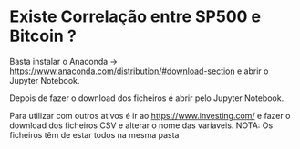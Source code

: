 # Existe Correlação entre SP500 e Bitcoin ?


Basta instalar o Anaconda -> https://www.anaconda.com/distribution/#download-section e abrir o Jupyter Notebook.

Depois de fazer o download dos ficheiros é abrir pelo Jupyter Notebook. 

Para utilizar com outros ativos é ir ao https://www.investing.com/ e fazer o download dos ficheiros CSV e alterar o nome das variaveis.
NOTA: Os ficheiros têm de estar todos na mesma pasta



